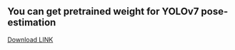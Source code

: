 
## You can get pretrained weight for YOLOv7 pose-estimation

[Download LINK](https://github.com/WongKinYiu/yolov7/releases/download/v0.1/yolov7-w6-pose.pt)
